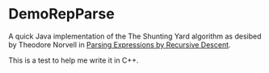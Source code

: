 # DemoRepParse

A quick Java implementation of the The Shunting Yard algorithm as desibed by Theodore Norvell in [Parsing Expressions by Recursive Descent](https://www.engr.mun.ca/~theo/Misc/exp_parsing.htm).

This is a test to help me write it in C++. 
